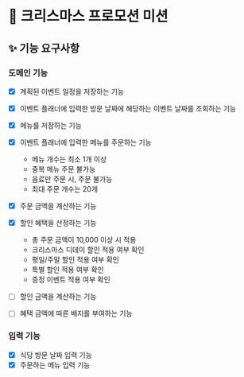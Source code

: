 # 🎄 크리스마스 프로모션 미션

## ✨ 기능 요구사항

### 도메인 기능
- [X] 계획된 이벤트 일정을 저장하는 기능
- [X] 이벤트 플래너에 입력한 방문 날짜에 해당하는 이벤트 날짜를 조회하는 기능

- [X] 메뉴를 저장하는 기능

- [X] 이벤트 플래너에 입력한 메뉴를 주문하는 기능
  - 메뉴 개수는 최소 1개 이상
  - 중복 메뉴 주문 불가능
  - 음료만 주문 시, 주문 불가능
  - 최대 주문 개수는 20개

- [X] 주문 금액을 계산하는 기능

- [X] 할인 혜택을 산정하는 기능
  - 총 주문 금액이 10,000 이상 시 적용
  - 크리스마스 디데이 할인 적용 여부 확인
  - 평일/주말 할인 적용 여부 확인
  - 특별 할인 적용 여부 확인
  - 증정 이벤트 적용 여부 확인

- [ ] 할인 금액을 계산하는 기능

- [ ] 혜택 금액에 따른 배지를 부여하는 기능

### 입력 기능
- [X] 식당 방문 날짜 입력 기능
- [X] 주문하는 메뉴 입력 기능
